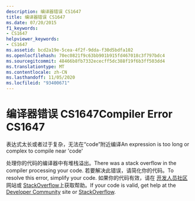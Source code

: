 ```yaml
---
description: 编译器错误 CS1647
title: 编译器错误 CS1647
ms.date: 07/20/2015
f1_keywords:
- CS1647
helpviewer_keywords:
- CS1647
ms.assetid: bcd2a19e-5cea-4f2f-9dda-f30d5bdfa102
ms.openlocfilehash: 70ec0821f9c63bb901b915fd467018c3f797bdc4
ms.sourcegitcommit: 48466b8fb7332ececff5dc388f19f6b3ff503dd4
ms.translationtype: MT
ms.contentlocale: zh-CN
ms.lasthandoff: 11/05/2020
ms.locfileid: "93400671"
---
```

# <a name="compiler-error-cs1647"></a><span data-ttu-id="6b5dd-103">编译器错误 CS1647</span><span class="sxs-lookup"><span data-stu-id="6b5dd-103">Compiler Error CS1647</span></span>

<span data-ttu-id="6b5dd-104">表达式太长或者过于复杂，无法在“code”附近编译</span><span class="sxs-lookup"><span data-stu-id="6b5dd-104">An expression is too long or complex to compile near 'code'</span></span>

<span data-ttu-id="6b5dd-105">处理你的代码的编译器中有堆栈溢出。</span><span class="sxs-lookup"><span data-stu-id="6b5dd-105">There was a stack overflow in the compiler processing your code.</span></span> <span data-ttu-id="6b5dd-106">若要解决此错误，请简化你的代码。</span><span class="sxs-lookup"><span data-stu-id="6b5dd-106">To resolve this error, simplify your code.</span></span> <span data-ttu-id="6b5dd-107">如果你的代码有效，请在 [开发人员社区](https://aka.ms/feedback/report?space=61) 网站或 [StackOverflow](https://stackoverflow.com/)上获取帮助。</span><span class="sxs-lookup"><span data-stu-id="6b5dd-107">If your code is valid, get help at the [Developer Community](https://aka.ms/feedback/report?space=61) site or [StackOverflow](https://stackoverflow.com/).</span></span>
